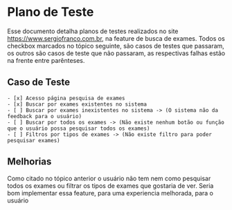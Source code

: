 # Plano de Teste

Esse documento detalha planos de testes realizados no site https://www.sergiofranco.com.br, na feature de busca de exames.
Todos os checkbox marcados no tópico seguinte, são casos de testes que passaram, os outros são casos de teste que não passaram,
as respectivas falhas estão na frente entre parênteses.

## Caso de Teste

```
- [x] Acesso página pesquisa de exames
- [x] Buscar por exames existentes no sistema
- [ ] Buscar por exames inexistentes no sistema -> (O sistema não da feedback para o usuário)
- [ ] Buscar por todos os exames -> (Não existe nenhum botão ou função que o usuário possa pesquisar todos os exames)
- [ ] Filtros por tipos de exames -> (Não existe filtro para poder pesquisar exames)
```

## Melhorias

Como citado no tópico anterior o usuário não tem nem como pesquisar todos os exames ou filtrar os tipos de exames
que gostaria de ver. Seria bom implementar essa feature, para uma experiencia melhorada, para o usuário
